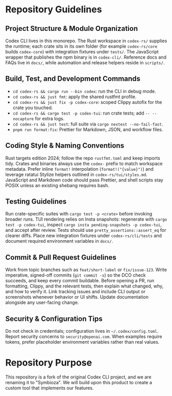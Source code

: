 # Repository Guidelines

## Project Structure & Module Organization

Codex CLI lives in this monorepo. The Rust workspace in `codex-rs/` supplies the runtime; each crate sits in its own folder (for example `codex-rs/core` builds `codex-core`) with integration fixtures under `tests/`. The JavaScript wrapper that publishes the npm binary is in `codex-cli/`. Reference docs and FAQs live in `docs/`, while automation and release helpers reside in `scripts/`.

## Build, Test, and Development Commands

- `cd codex-rs && cargo run --bin codex`: run the CLI in debug mode.
- `cd codex-rs && just fmt`: apply the shared rustfmt profile.
- `cd codex-rs && just fix -p codex-core`: scoped Clippy autofix for the crate you touched.
- `cd codex-rs && cargo test -p codex-tui`: run crate tests; add `-- --nocapture` for extra logs.
- `cd codex-rs && just test`: full suite via `cargo nextest --no-fail-fast`.
- `pnpm run format:fix`: Prettier for Markdown, JSON, and workflow files.

## Coding Style & Naming Conventions

Rust targets edition 2024; follow the repo `rustfmt.toml` and keep imports tidy. Crates and binaries always use the `codex-` prefix to match workspace metadata. Prefer inline `format!` interpolation (`format!("{value}")`) and leverage ratatui Stylize helpers outlined in `codex-rs/tui/styles.md`. JavaScript and Markdown code should pass Prettier, and shell scripts stay POSIX unless an existing shebang requires bash.

## Testing Guidelines

Run crate-specific suites with `cargo test -p <crate>` before invoking broader runs. TUI rendering relies on Insta snapshots: regenerate with `cargo test -p codex-tui`, inspect `cargo insta pending-snapshots -p codex-tui`, and accept after review. Tests should use `pretty_assertions::assert_eq` for clearer diffs. Place new integration fixtures under `codex-rs/cli/tests` and document required environment variables in `docs/`.

## Commit & Pull Request Guidelines

Work from topic branches such as `feat/short-label` or `fix/issue-123`. Write imperative, signed-off commits (`git commit -s`) so the DCO check succeeds, and keep every commit buildable. Before opening a PR, run formatting, Clippy, and the relevant tests, then explain what changed, why, and how to verify it. Link tracking issues and include CLI output or screenshots whenever behavior or UI shifts. Update documentation alongside any user-facing change.

## Security & Configuration Tips

Do not check in credentials; configuration lives in `~/.codex/config.toml`. Report security concerns to `security@openai.com`. When examples require tokens, prefer placeholder environment variables rather than real values.

# Repository Purpose

This repository is a fork of the original Codex CLI project, and we are renaming
it to "Symbioza". We will build upon this product to create a custom tool that
implements our features.
